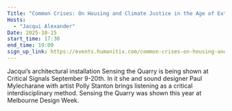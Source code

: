 ```yaml
---
Title: "Common Crises: On Housing and Climate Justice in the Age of Extraction"
Hosts: 
  - "Jacqui Alexander"
Date: 2025-10-15
start_time: 17:30
end_time: 19:00
sign_up_link: https://events.humanitix.com/common-crises-on-housing-and-climate-justice-in-the-age-of-extraction/tickets
---
```


Jacqui’s architectural installation Sensing the Quarry is being shown at Critical Signals September 9-20th. In it she and sound designer Paul Mylecharane with artist Polly Stanton  brings listening as a critical interdisciplinary method.  Sensing the Quarry was shown this year at Melbourne Design Week.
